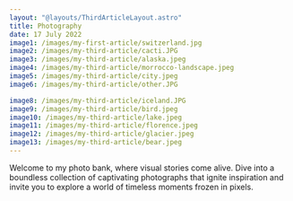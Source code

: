 ```yaml
---
layout: "@layouts/ThirdArticleLayout.astro"
title: Photography
date: 17 July 2022
image1: /images/my-first-article/switzerland.jpg
image2: /images/my-third-article/cacti.JPG
image3: /images/my-third-article/alaska.jpeg
image4: /images/my-third-article/morrocco-landscape.jpeg
image5: /images/my-third-article/city.jpeg
image6: /images/my-third-article/other.JPG

image8: /images/my-third-article/iceland.JPG
image9: /images/my-third-article/bird.jpeg
image10: /images/my-third-article/lake.jpeg
image11: /images/my-third-article/florence.jpeg
image12: /images/my-third-article/glacier.jpeg
image13: /images/my-third-article/bear.jpeg
---
```



Welcome to my photo bank, where visual stories come alive. Dive into a boundless collection of captivating photographs that ignite inspiration and invite you to explore a world of timeless moments frozen in pixels.


